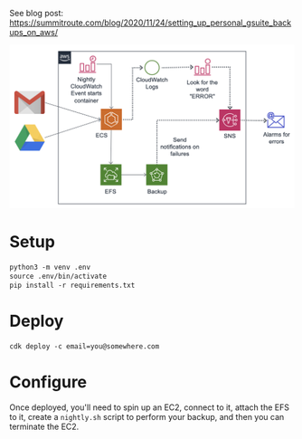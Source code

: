 See blog post: https://summitroute.com/blog/2020/11/24/setting_up_personal_gsuite_backups_on_aws/

<img src="https://raw.githubusercontent.com/summitroute/backup_runner/master/docs/backup_architecture.png" alt="Backup architecture">

Setup
=====
```
python3 -m venv .env
source .env/bin/activate
pip install -r requirements.txt
```

Deploy
======
```
cdk deploy -c email=you@somewhere.com
```

Configure
=========
Once deployed, you'll need to spin up an EC2, connect to it, attach the EFS to it, create a `nightly.sh` script to perform your backup, and then you can terminate the EC2.

